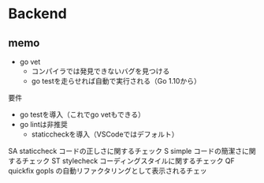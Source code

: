 # Backend


## memo

- go vet
  - コンパイラでは発見できないバグを見つける
  - go testを走らせれば自動で実行される（Go 1.10から）


要件

 - go testを導入（これでgo vetもできる）
 - go lintは非推奨
   - staticcheckを導入（VSCodeではデフォルト）

SA	staticcheck	コードの正しさに関するチェック
S	simple	コードの簡潔さに関するチェック
ST	stylecheck	コーディングスタイルに関するチェック
QF	quickfix	gopls の自動リファクタリングとして表示されるチェッ
